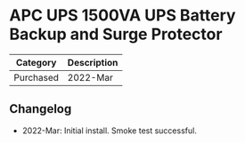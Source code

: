 # APC UPS 1500VA UPS Battery Backup and Surge Protector

| Category          | Description           |
|-------------------|-----------------------|
| Purchased         | 2022-Mar              |

## Changelog
- 2022-Mar: Initial install. Smoke test successful.
